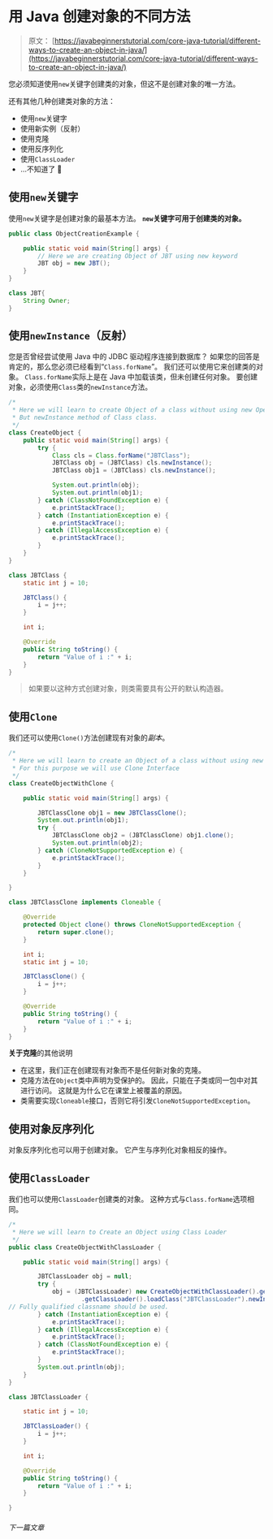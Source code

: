 # 用 Java 创建对象的不同方法

> 原文： [https://javabeginnerstutorial.com/core-java-tutorial/different-ways-to-create-an-object-in-java/](https://javabeginnerstutorial.com/core-java-tutorial/different-ways-to-create-an-object-in-java/)

您必须知道使用`new`关键字创建类的对象，但这不是创建对象的唯一方法。

还有其他几种创建类对象的方法：

*   使用`new`关键字
*   使用新实例（反射）
*   使用克隆
*   使用反序列化
*   使用`ClassLoader`
*   …不知道了 🙂

## 使用`new`关键字

使用`new`关键字是创建对象的最基本方法。 **`new`关键字可用于创建类的对象。**

```java
public class ObjectCreationExample {

	public static void main(String[] args) {
		// Here we are creating Object of JBT using new keyword
		JBT obj = new JBT();
	}
}

class JBT{
	String Owner;
} 
```

## 使用`newInstance`（反射）

您是否曾经尝试使用 Java 中的 JDBC 驱动程序连接到数据库？ 如果您的回答是肯定的，那么您必须已经看到“`Class.forName`”。 我们还可以使用它来创建类的对象。 `Class.forName`实际上是在 Java 中加载该类，但未创建任何对象。 要创建对象，必须使用`Class`类的`newInstance`方法。

```java
/*
 * Here we will learn to create Object of a class without using new Operator.
 * But newInstance method of Class class.
 */
class CreateObject {
	public static void main(String[] args) {
		try {
			Class cls = Class.forName("JBTClass");
			JBTClass obj = (JBTClass) cls.newInstance();
			JBTClass obj1 = (JBTClass) cls.newInstance();

			System.out.println(obj);
			System.out.println(obj1);
		} catch (ClassNotFoundException e) {
			e.printStackTrace();
		} catch (InstantiationException e) {
			e.printStackTrace();
		} catch (IllegalAccessException e) {
			e.printStackTrace();
		}
	}
}

class JBTClass {
	static int j = 10;

	JBTClass() {
		i = j++;
	}

	int i;

	@Override
	public String toString() {
		return "Value of i :" + i;
	}
}
```

> 如果要以这种方式创建对象，则类需要具有公开的默认构造器。

## 使用`Clone`

我们还可以使用`Clone()`方法创建现有对象的*副本*。

```java
/*
 * Here we will learn to create an Object of a class without using new Operator.
 * For this purpose we will use Clone Interface
 */
class CreateObjectWithClone {

	public static void main(String[] args) {

		JBTClassClone obj1 = new JBTClassClone();
		System.out.println(obj1);
		try {
			JBTClassClone obj2 = (JBTClassClone) obj1.clone();
			System.out.println(obj2);
		} catch (CloneNotSupportedException e) {
			e.printStackTrace();
		}
	}

}

class JBTClassClone implements Cloneable {

	@Override
	protected Object clone() throws CloneNotSupportedException {
		return super.clone();
	}

	int i;
	static int j = 10;

	JBTClassClone() {
		i = j++;
	}

	@Override
	public String toString() {
		return "Value of i :" + i;
	}
}
```

**关于克隆**的其他说明

*   在这里，我们正在创建现有对象而不是任何新对象的克隆。
*   克隆方法在`Object`类中声明为受保护的。 因此，只能在子类或同一包中对其进行访问。 这就是为什么它在课堂上被覆盖的原因。
*   类需要实现`Cloneable`接口，否则它将引发`CloneNotSupportedException`。

## 使用对象反序列化

对象反序列化也可以用于创建对象。 它产生与序列化对象相反的操作。

## 使用`ClassLoader`

我们也可以使用`ClassLoader`创建类的对象。 这种方式与`Class.forName`选项相同。

```java
/*
 * Here we will learn to Create an Object using Class Loader
 */
public class CreateObjectWithClassLoader {

	public static void main(String[] args) {

		JBTClassLoader obj = null;
		try {
			obj = (JBTClassLoader) new CreateObjectWithClassLoader().getClass()
					.getClassLoader().loadClass("JBTClassLoader").newInstance();
// Fully qualified classname should be used.
		} catch (InstantiationException e) {
			e.printStackTrace();
		} catch (IllegalAccessException e) {
			e.printStackTrace();
		} catch (ClassNotFoundException e) {
			e.printStackTrace();
		}
		System.out.println(obj);
	}
}

class JBTClassLoader {

	static int j = 10;

	JBTClassLoader() {
		i = j++;
	}

	int i;

	@Override
	public String toString() {
		return "Value of i :" + i;
	}

}
```

###### 下一篇文章